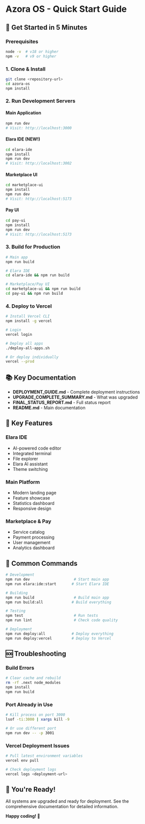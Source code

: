 # Azora OS - Quick Start Guide

## 🚀 Get Started in 5 Minutes

### Prerequisites
```bash
node -v  # v18 or higher
npm -v   # v9 or higher
```

### 1. Clone & Install
```bash
git clone <repository-url>
cd azora-os
npm install
```

### 2. Run Development Servers

#### Main Application
```bash
npm run dev
# Visit: http://localhost:3000
```

#### Elara IDE (NEW!)
```bash
cd elara-ide
npm install
npm run dev
# Visit: http://localhost:3002
```

#### Marketplace UI
```bash
cd marketplace-ui
npm install
npm run dev
# Visit: http://localhost:5173
```

#### Pay UI
```bash
cd pay-ui
npm install
npm run dev
# Visit: http://localhost:5173
```

### 3. Build for Production
```bash
# Main app
npm run build

# Elara IDE
cd elara-ide && npm run build

# Marketplace/Pay UI
cd marketplace-ui && npm run build
cd pay-ui && npm run build
```

### 4. Deploy to Vercel
```bash
# Install Vercel CLI
npm install -g vercel

# Login
vercel login

# Deploy all apps
./deploy-all-apps.sh

# Or deploy individually
vercel --prod
```

## 📚 Key Documentation

- **DEPLOYMENT_GUIDE.md** - Complete deployment instructions
- **UPGRADE_COMPLETE_SUMMARY.md** - What was upgraded
- **FINAL_STATUS_REPORT.md** - Full status report
- **README.md** - Main documentation

## 🎯 Key Features

### Elara IDE
- AI-powered code editor
- Integrated terminal
- File explorer
- Elara AI assistant
- Theme switching

### Main Platform
- Modern landing page
- Feature showcase
- Statistics dashboard
- Responsive design

### Marketplace & Pay
- Service catalog
- Payment processing
- User management
- Analytics dashboard

## 🔧 Common Commands

```bash
# Development
npm run dev                    # Start main app
npm run elara:ide:start       # Start Elara IDE

# Building
npm run build                  # Build main app
npm run build:all             # Build everything

# Testing
npm test                       # Run tests
npm run lint                   # Check code quality

# Deployment
npm run deploy:all            # Deploy everything
npm run deploy:vercel         # Deploy to Vercel
```

## 🆘 Troubleshooting

### Build Errors
```bash
# Clear cache and rebuild
rm -rf .next node_modules
npm install
npm run build
```

### Port Already in Use
```bash
# Kill process on port 3000
lsof -ti:3000 | xargs kill -9

# Or use different port
npm run dev -- -p 3001
```

### Vercel Deployment Issues
```bash
# Pull latest environment variables
vercel env pull

# Check deployment logs
vercel logs <deployment-url>
```

## 🎉 You're Ready!

All systems are upgraded and ready for deployment. See the comprehensive documentation for detailed information.

**Happy coding! 🚀**

